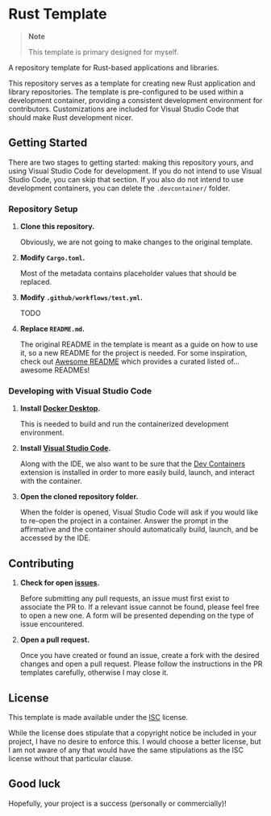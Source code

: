 # Rust Template

> **Note**
>
> This template is primary designed for myself.

A repository template for Rust-based applications and libraries.

This repository serves as a template for creating new Rust application and library repositories. The template is pre-configured to be used within a development container, providing a consistent development environment for contributors. Customizations are included for Visual Studio Code that should make Rust development nicer.

## Getting Started

There are two stages to getting started: making this repository yours, and using Visual Studio Code for development. If you do not intend to use Visual Studio Code, you can skip that section. If you also do not intend to use development containers, you can delete the `.devcontainer/` folder.

### Repository Setup

1. **Clone this repository.**

   Obviously, we are not going to make changes to the original template.

2. **Modify `Cargo.toml`.**

   Most of the metadata contains placeholder values that should be replaced.

3. **Modify `.github/workflows/test.yml`.**

   TODO

4. **Replace `README.md`.**

   The original README in the template is meant as a guide on how to use it, so a new README for the project is needed. For some inspiration, check out [Awesome README](https://github.com/matiassingers/awesome-readme) which provides a curated listed of... awesome READMEs!

### Developing with Visual Studio Code

1. **Install [Docker Desktop](https://www.docker.com/products/docker-desktop/).**

   This is needed to build and run the containerized development environment.

2. **Install [Visual Studio Code](https://code.visualstudio.com/download).**

   Along with the IDE, we also want to be sure that the [Dev Containers](https://marketplace.visualstudio.com/items?itemName=ms-vscode-remote.remote-containers) extension is installed in order to more easily build, launch, and interact with the container.

3. **Open the cloned repository folder.**

   When the folder is opened, Visual Studio Code will ask if you would like to re-open the project in a container. Answer the prompt in the affirmative and the container should automatically build, launch, and be accessed by the IDE.

## Contributing

1. **Check for open [issues](https://github.com/kherge/rs.template/issues).**

   Before submitting any pull requests, an issue must first exist to associate the PR to. If a relevant issue cannot be found, please feel free to open a new one. A form will be presented depending on the type of issue encountered.

2. **Open a pull request.**

   Once you have created or found an issue, create a fork with the desired changes and open a pull request. Please follow the instructions in the PR templates carefully, otherwise I may close it.

## License

This template is made available under the [ISC](LICENSE) license.

While the license does stipulate that a copyright notice be included in your project, I have no desire to enforce this. I would choose a better license, but I am not aware of any that would have the same stipulations as the ISC license without that particular clause.

## Good luck

Hopefully, your project is a success (personally or commercially)!
